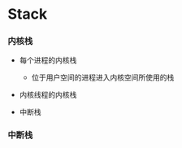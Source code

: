 Stack
===================

### 内核栈

- 每个进程的内核栈
    - 位于用户空间的进程进入内核空间所使用的栈
- 内核线程的内核栈
    
- 中断栈

### 中断栈